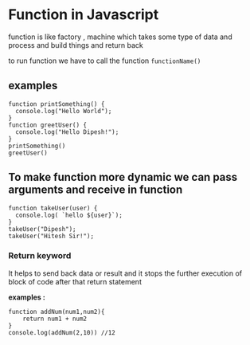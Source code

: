 # Function in Javascript

function is like factory , machine which takes some type of data and process and build things and return back

to run function we have to call the function `functionName()`

## examples

```
function printSomething() {
  console.log("Hello World");
}
function greetUser() {
  console.log("Hello Dipesh!");
}
printSomething()
greetUser()

```

## To make function more dynamic we can pass arguments and receive in function

```
function takeUser(user) {
  console.log( `hello ${user}`);
}
takeUser("Dipesh");
takeUser("Hitesh Sir!");

```

### Return keyword

It helps to send back data or result and it stops the further execution of block of code after that return statement

**examples :**

```
function addNum(num1,num2){
    return num1 + num2
}
console.log(addNum(2,10)) //12

```
